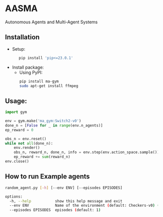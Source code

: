 # AASMA
Autonomous Agents and Multi-Agent Systems


## Installation

- Setup:
   ```bash
      pip install 'pip<=23.0.1'
   ```
- Install package:
   - Using PyPI:
      ```bash
      pip install ma-gym
      sudo apt-get install ffmpeg
      ```


## Usage:
```python
import gym

env = gym.make('ma_gym:Switch2-v0')
done_n = [False for _ in range(env.n_agents)]
ep_reward = 0

obs_n = env.reset()
while not all(done_n):
    env.render()
    obs_n, reward_n, done_n, info = env.step(env.action_space.sample())
    ep_reward += sum(reward_n)
env.close()
```

## How to run Example agents
```bash
random_agent.py [-h] [--env ENV] [--episodes EPISODES]

options:
  -h, --help           show this help message and exit
  --env ENV            Name of the environment (default: Checkers-v0) ((Nosso é: TrafficJunction10-v0)
  --episodes EPISODES  episodes (default: 1)
```
